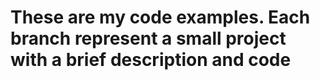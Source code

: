 # These are my code examples. Each branch represent a small project with a brief description and code
